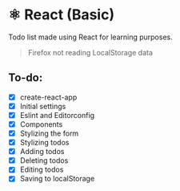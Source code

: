 # ⚛️ React (Basic)
Todo list made using React for learning purposes.

> Firefox not reading LocalStorage data
## To-do:
- [x] create-react-app
- [x] Initial settings
- [x] Eslint and Editorconfig
- [x] Components
- [x] Stylizing the form
- [x] Stylizing todos
- [x] Adding todos
- [x] Deleting todos
- [x] Editing todos
- [x] Saving to localStorage
